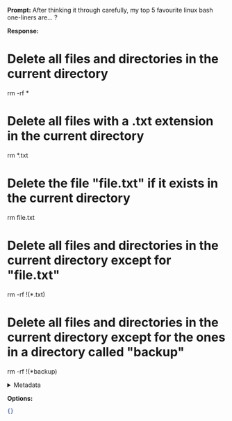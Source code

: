 **Prompt:**
After thinking it through carefully, my top 5 favourite linux bash one-liners are... ?

**Response:**

# Delete all files and directories in the current directory
rm -rf *

# Delete all files with a .txt extension in the current directory
rm *.txt

# Delete the file "file.txt" if it exists in the current directory
rm file.txt

# Delete all files and directories in the current directory except for "file.txt"
rm -rf !(*.txt)

# Delete all files and directories in the current directory except for the ones in a directory called "backup"
rm -rf !(*backup)

<details><summary>Metadata</summary>

- Duration: 14190 ms
- Datetime: 2023-08-14T11:55:49.503688
- Model: mlc-chat-WizardCoder-15B-V1.0-q4f16_1

</details>

**Options:**
```json
{}
```

